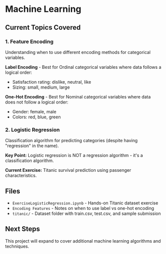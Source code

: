 # Machine Learning

## Current Topics Covered

### 1. Feature Encoding
Understanding when to use different encoding methods for categorical variables.

**Label Encoding** - Best for Ordinal categorical variables where data follows a logical order:
- Satisfaction rating: dislike, neutral, like
- Sizing: small, medium, large

**One-Hot Encoding** - Best for Nominal categorical variables where data does not follow a logical order:
- Gender: female, male
- Colors: red, blue, green

### 2. Logistic Regression
Classification algorithm for predicting categories (despite having "regression" in the name).

**Key Point:** Logistic regression is NOT a regression algorithm - it's a classification algorithm.

**Current Exercise:** Titanic survival prediction using passenger characteristics.

## Files
- `ExerciseLogisticRegression.ipynb` - Hands-on Titanic dataset exercise
- `Encoding Features` - Notes on when to use label vs one-hot encoding
- `titanic/` - Dataset folder with train.csv, test.csv, and sample submission

## Next Steps
This project will expand to cover additional machine learning algorithms and techniques.